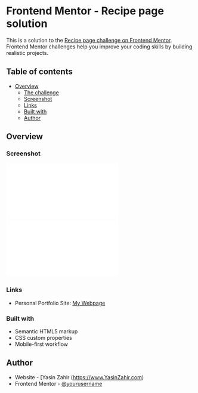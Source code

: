 # Frontend Mentor - Recipe page solution

This is a solution to the [Recipe page challenge on Frontend Mentor](https://www.frontendmentor.io/challenges/recipe-page-KiTsR8QQKm). Frontend Mentor challenges help you improve your coding skills by building realistic projects. 

## Table of contents

- [Overview](#overview)
  - [The challenge](#the-challenge)
  - [Screenshot](#screenshot)
  - [Links](#links)
  - [Built with](#built-with)
  - [Author](#author)



## Overview

### Screenshot

![Original Site](./original-site-image.pdf)
![Cloned Site](./cloned-site-image.pdf)

### Links

- Personal Portfolio Site: [My Webpage](https://YasinZahir.com)


### Built with

- Semantic HTML5 markup
- CSS custom properties
- Mobile-first workflow


## Author

- Website - [Yasin Zahir (https://www.YasinZahir.com)
- Frontend Mentor - [@yourusername](https://www.frontendmentor.io/profile/yasojan)